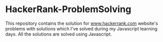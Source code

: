 # HackerRank-ProblemSolving
This repository contains the solution for www.hackerrank.com website's problems with solutions which I've solved during my Javascript learning days. All the solutions are solved using Javascript.
